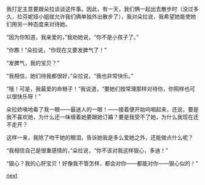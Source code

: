 
我打定主意要跟朵拉谈谈这件事。因此，有一天，我们俩一起出去散步时（没过多久，拉芬妮娅小姐就允许我们俩单独外出散步了），我对朵拉说，我希望她能使她们用另一种态度来对待她。

“因为你知道，我亲爱的，”我劝她说，“你不是小孩子了。”

“你瞧！”朵拉说，“你现在又要发脾气了！”

“发脾气，我的宝贝？”

“我相信，她们待我都很好，”朵拉说，“我也非常快乐。”

“哦！可是，我最爱的命根子！”我说道，“要她们按常理那样对待你，你照样也可以很快乐呀！”

朵拉娇嗔地看了我一眼——最迷人的一眼！——接着便开始呜咽起来，还说，要是我不喜欢她，为什么还一味缠着她要跟她订婚？要是我受不了她，为什么我现在还不走开？

这样一来，我除了吻干她的眼泪，告诉她我是多么爱她之外，还能做点什么呢？

“我相信自己是很重感情的，”朵拉说，“你不该对我这样狠心，多迪！”

“狠心？我的心肝宝贝！好像我不管怎样，都会对你——都能对你——狠心似的！”

[next](page533.md)